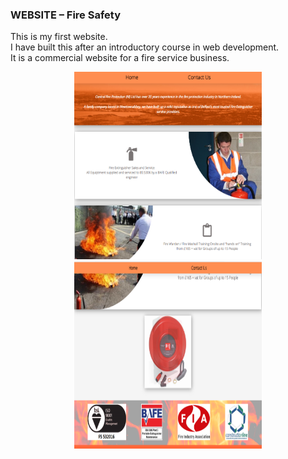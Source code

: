 ### WEBSITE – Fire Safety
This is my first website. <br/>
I have built this after an introductory course in web development. <br/>
It is a commercial website for a fire service business.

<p align="center">
 <img src="readme_images/website1.bmp" width="300" height="300">
 <img src=" readme_images/slideshow.bmp" width="300" height="300">
</p>
